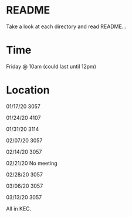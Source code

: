 # README
Take a look at each directory and read README...

# Time
Friday @ 10am (could last until 12pm)

# Location
01/17/20	3057

01/24/20	4107

01/31/20	3114

02/07/20	3057

02/14/20	3057

02/21/20	No meeting

02/28/20	3057

03/06/20	3057

03/13/20	3057

All in KEC.
